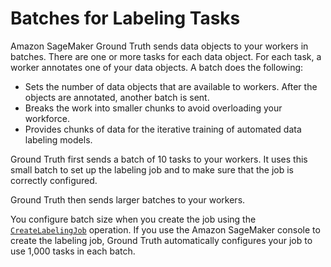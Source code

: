 # Batches for Labeling Tasks<a name="sms-batching"></a>

Amazon SageMaker Ground Truth sends data objects to your workers in batches\. There are one or more tasks for each data object\. For each task, a worker annotates one of your data objects\. A batch does the following:
+ Sets the number of data objects that are available to workers\. After the objects are annotated, another batch is sent\.
+ Breaks the work into smaller chunks to avoid overloading your workforce\.
+ Provides chunks of data for the iterative training of automated data labeling models\.

Ground Truth first sends a batch of 10 tasks to your workers\. It uses this small batch to set up the labeling job and to make sure that the job is correctly configured\.

Ground Truth then sends larger batches to your workers\.

You configure batch size when you create the job using the [ `CreateLabelingJob`](https://docs.aws.amazon.com/sagemaker/latest/APIReference/API_CreateLabelingJob.html) operation\. If you use the Amazon SageMaker console to create the labeling job, Ground Truth automatically configures your job to use 1,000 tasks in each batch\.